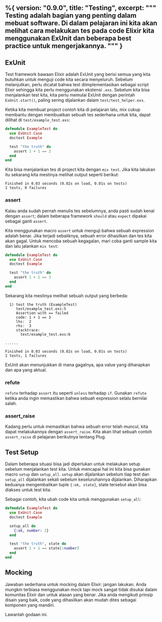 %{
  version: "0.9.0",
  title: "Testing",
  excerpt: """
  Testing adalah bagian yang penting dalam mebuat software.  Di dalam pelajaran ini kita akan melihat cara melakukan tes pada code Elixir kita menggunakan ExUnit dan beberapa best practice untuk mengerjakannya.
  """
}
---

## ExUnit

Test framework bawaan Elixir adalah ExUnit yang berisi semua yang kita butuhkan untuk menguji code kita secara menyeluruh.  Sebelum melanjutkan, perlu dicatat bahwa test diimplementasikan sebagai script Elixir sehingga kita perlu menggunakan ekstensi `.exs`.  Sebelum kita bisa menjalankan test kita, kita perlu memulai ExUnit dengan perintah `ExUnit.start()`, paling sering dijalankan dalam `test/test_helper.exs`.

Ketika kita membuat project contoh kita di pelajaran lalu, mix cukup membantu dengan membuatkan sebuah tes sederhana untuk kita, dapat dilihat di `test/example_test.exs`:

```elixir
defmodule ExampleTest do
  use ExUnit.Case
  doctest Example

  test "the truth" do
    assert 1 + 1 == 2
  end
end
```

Kita bisa menjalankan tes di project kita dengan `mix test`.  Jika kita lakukan itu sekarang kita mestinya melihat output seperti berikut:

```shell
Finished in 0.03 seconds (0.02s on load, 0.01s on tests)
1 tests, 0 failures
```

### assert

Kalau anda sudah pernah menulis tes sebelumnya, anda pasti sudah kenal dengan `assert`; dalam beberapa framework `should` atau `expect` dipakai sebagai ganti `assert`.

Kita menggunakan macro `assert` untuk menguji bahwa sebuah expression adalah benar.  Jika terjadi sebaliknya, sebuah error dihasilkan dan tes kita akan gagal.  Untuk mencoba sebuah kegagalan, mari coba ganti sample kita dan lalu jalankan `mix test`:

```elixir
defmodule ExampleTest do
  use ExUnit.Case
  doctest Example

  test "the truth" do
    assert 1 + 1 == 3
  end
end
```

Sekarang kita mestinya melihat sebuah output yang berbeda:

```shell
  1) test the truth (ExampleTest)
     test/example_test.exs:5
     Assertion with == failed
     code: 1 + 1 == 3
     lhs:  2
     rhs:  3
     stacktrace:
       test/example_test.exs:6

......

Finished in 0.03 seconds (0.02s on load, 0.01s on tests)
1 tests, 1 failures
```

ExUnit akan menunjukkan di mana gagalnya, apa value yang diharapkan dan apa yang aktual.

### refute

`refute` terhadap `assert` itu seperti `unless` terhadap `if`.  Gunakan `refute` ketika anda ingin memastikan bahwa sebuah expression selalu bernilai salah.

### assert_raise

Kadang perlu untuk memastikan bahwa sebuah error telah muncul, kita dapat melakukannya dengan `assert_raise`.  Kita akan lihat sebuah contoh `assert_raise` di pelajaran berikutnya tentang Plug.

## Test Setup

Dalam beberapa situasi bisa jadi diperlukan untuk melakukan setup sebelum menjalankan test kita.  Untuk mencapai hal ini kita bisa gunakan macro `setup` dan `setup_all`.  `setup` akan dijalankan sebelum tiap test dan `setup_all` dijalankan sekali sebelum keseluruhannya dijalankan.  Diharapkan keduanya mengembalikan tuple `{:ok, state}`, state tersebut akan bisa diakses untuk test kita.

Sebagai contoh, kita ubah code kita untuk menggunakan `setup_all`:

```elixir
defmodule ExampleTest do
  use ExUnit.Case
  doctest Example

  setup_all do
    {:ok, number: 2}
  end

  test "the truth", state do
    assert 1 + 1 == state[:number]
  end
end
```

## Mocking

Jawaban sederhana untuk mocking dalam Elixir: jangan lakukan.  Anda mungkin terbiasa menggunakan mock tapi mock sangat tidak disukai dalam komunitas Elixir dan untuk alasan yang benar.  Jika anda mengikuti prinsip disain yang baik, code yang dihasilkan akan mudah dites sebagai komponen yang mandiri.

Lawanlah godaan ini.

